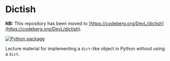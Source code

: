 # Dictish

**NB:** This repository has been moved to [https://codeberg.org/DevL/dictish](https://codeberg.org/DevL/dictish).

[![Python package](https://github.com/DevL/dictish/actions/workflows/python-package.yml/badge.svg)](https://github.com/DevL/dictish/actions/workflows/python-package.yml)

Lecture material for implementing a `dict`-like object in Python without using a `dict`.
